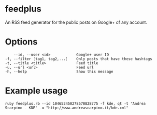 feedplus
========

An RSS feed generator for the public posts on Google+ of any account.

# Options
        --id, --user <id>            Google+ user ID
    -f, --filter [tag1, tag2,...]    Only posts that have these hashtags
    -t, --title <title>              Feed title
    -u, --url <url>                  Feed url
    -h, --help                       Show this message

# Example usage
    ruby feedplus.rb --id 104652450278570828775 -f kde, qt -t "Andrea Scarpino - KDE" -u "http://www.andreascarpino.it/kde.xml"
